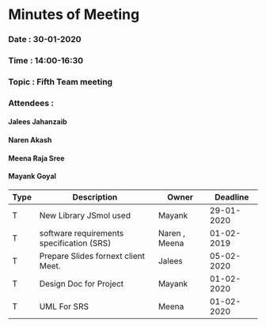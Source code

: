 # Minutes of Meeting

### Date : 30-01-2020
### Time : 14:00-16:30
### Topic : Fifth Team meeting
### Attendees : 
#### Jalees Jahanzaib
#### Naren Akash 
#### Meena Raja Sree
#### Mayank Goyal


Type |      Description 	   | Owner | Deadline
---- |      -----------		   |  ---  |   ----
  T  | New Library JSmol used   | Mayank | 29-01-2020
  T  | software requirements specification (SRS) | Naren , Meena  |01-02-2019
  T  | Prepare Slides fornext client Meet.  | Jalees | 05-02-2020
  T  | Design Doc for Project |  Mayank   |  01-02-2020
  T  | UML For SRS | Meena | 01-02-2020
 
